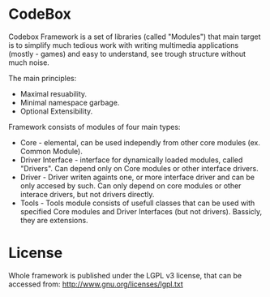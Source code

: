 CodeBox
=======

Codebox Framework is a set of libraries (called "Modules") that main target is to simplify much tedious work with writing multimedia applications (mostly - games) and easy to understand, see trough structure without much noise.

The main principles:
- Maximal resuability.
- Minimal namespace garbage.
- Optional Extensibility.

Framework consists of modules of four main types:
- Core - elemental, can be used independly from other core modules (ex. Common Module).
- Driver Interface - interface for dynamically loaded modules, called "Drivers". Can depend only on Core modules or other interface drivers.
- Driver - Driver writen againts one, or more interface driver and can be only accesed by such. Can only depend on core modules or other interace drivers, but not drivers directly.
- Tools - Tools module consists of usefull classes that can be used with specified Core modules and Driver Interfaces (but not drivers). Bassicly, they are extensions.
    
License
========
Whole framework is published under the LGPL v3 license, that can be accessed from: http://www.gnu.org/licenses/lgpl.txt
